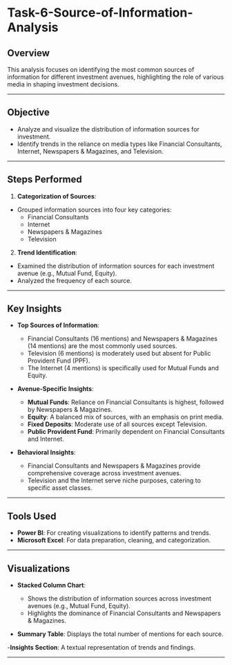 # Task-6-Source-of-Information-Analysis

## Overview
This analysis focuses on identifying the most common sources of information for different investment avenues, highlighting the role of various media in shaping investment decisions.

---

## Objective
- Analyze and visualize the distribution of information sources for investment.
- Identify trends in the reliance on media types like Financial Consultants, Internet, Newspapers & Magazines, and Television.

---

## Steps Performed
1. **Categorization of Sources**:
- Grouped information sources into four key categories:
  - Financial Consultants
  - Internet
  - Newspapers & Magazines
  - Television

2. **Trend Identification**:
- Examined the distribution of information sources for each investment avenue (e.g., Mutual Fund, Equity).
- Analyzed the frequency of each source.

---

## Key Insights
- **Top Sources of Information**:
  - Financial Consultants (16 mentions) and Newspapers & Magazines (14 mentions) are the most commonly used sources.
  - Television (6 mentions) is moderately used but absent for Public Provident Fund (PPF).
  - The Internet (4 mentions) is specifically used for Mutual Funds and Equity.

- **Avenue-Specific Insights**:
  - **Mutual Funds**: Reliance on Financial Consultants is highest, followed by Newspapers & Magazines.
  - **Equity**: A balanced mix of sources, with an emphasis on print media.
  - **Fixed Deposits**: Moderate use of all sources except Television.
  - **Public Provident Fund**: Primarily dependent on Financial Consultants and Internet.

- **Behavioral Insights**:
  - Financial Consultants and Newspapers & Magazines provide comprehensive coverage across investment avenues.
  - Television and the Internet serve niche purposes, catering to specific asset classes.

---

## Tools Used
- **Power BI**: For creating visualizations to identify patterns and trends.
- **Microsoft Excel**: For data preparation, cleaning, and categorization.

---

## Visualizations
- **Stacked Column Chart**:
  - Shows the distribution of information sources across investment avenues (e.g., Mutual Fund, Equity).
  - Highlights the dominance of Financial Consultants and Newspapers & Magazines.

- **Summary Table**:
Displays the total number of mentions for each source.

-**Insights Section**:
A textual representation of trends and findings.

---
